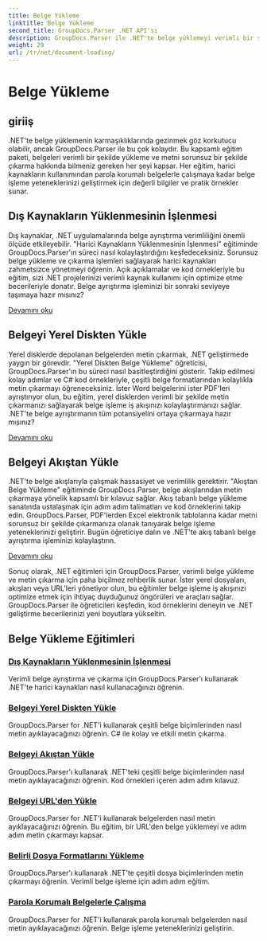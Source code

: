 ```yaml
---
title: Belge Yükleme
linktitle: Belge Yükleme
second_title: GroupDocs.Parser .NET API'si
description: GroupDocs.Parser ile .NET'te belge yüklemeyi verimli bir şekilde gerçekleştirin. Yerel disklerden, akışlardan, URL'lerden ve daha fazlasından metin çıkarmayı öğrenin.
weight: 29
url: /tr/net/document-loading/
---
```


# Belge Yükleme

## giriiş

.NET'te belge yüklemenin karmaşıklıklarında gezinmek göz korkutucu olabilir, ancak GroupDocs.Parser ile bu çok kolaydır. Bu kapsamlı eğitim paketi, belgeleri verimli bir şekilde yükleme ve metni sorunsuz bir şekilde çıkarma hakkında bilmeniz gereken her şeyi kapsar. Her eğitim, harici kaynakların kullanımından parola korumalı belgelerle çalışmaya kadar belge işleme yeteneklerinizi geliştirmek için değerli bilgiler ve pratik örnekler sunar.

## Dış Kaynakların Yüklenmesinin İşlenmesi

Dış kaynaklar, .NET uygulamalarında belge ayrıştırma verimliliğini önemli ölçüde etkileyebilir. "Harici Kaynakların Yüklenmesinin İşlenmesi" eğitiminde GroupDocs.Parser'ın süreci nasıl kolaylaştırdığını keşfedeceksiniz. Sorunsuz belge yükleme ve çıkarma işlemleri sağlayarak harici kaynakları zahmetsizce yönetmeyi öğrenin. Açık açıklamalar ve kod örnekleriyle bu eğitim, sizi .NET projelerinizi verimli kaynak kullanımı için optimize etme becerileriyle donatır. Belge ayrıştırma işleminizi bir sonraki seviyeye taşımaya hazır mısınız?

[Devamını oku](./handling-loading-of-external-resources/)

## Belgeyi Yerel Diskten Yükle

Yerel disklerde depolanan belgelerden metin çıkarmak, .NET geliştirmede yaygın bir görevdir. "Yerel Diskten Belge Yükleme" öğreticisi, GroupDocs.Parser'ın bu süreci nasıl basitleştirdiğini gösterir. Takip edilmesi kolay adımlar ve C# kod örnekleriyle, çeşitli belge formatlarından kolaylıkla metin çıkarmayı öğreneceksiniz. İster Word belgelerini ister PDF'leri ayrıştırıyor olun, bu eğitim, yerel disklerden verimli bir şekilde metin çıkarmanızı sağlayarak belge işleme iş akışınızı kolaylaştırmanızı sağlar. .NET'te belge ayrıştırmanın tüm potansiyelini ortaya çıkarmaya hazır mısınız?

[Devamını oku](./load-document-from-local-disk/)

## Belgeyi Akıştan Yükle

.NET'te belge akışlarıyla çalışmak hassasiyet ve verimlilik gerektirir. "Akıştan Belge Yükleme" eğitiminde GroupDocs.Parser, belge akışlarından metin çıkarmaya yönelik kapsamlı bir kılavuz sağlar. Akış tabanlı belge yükleme sanatında ustalaşmak için adım adım talimatları ve kod örneklerini takip edin. GroupDocs.Parser, PDF'lerden Excel elektronik tablolarına kadar metni sorunsuz bir şekilde çıkarmanıza olanak tanıyarak belge işleme yeteneklerinizi geliştirir. Bugün öğreticiye dalın ve .NET'te akış tabanlı belge ayrıştırma işleminizi kolaylaştırın.

[Devamını oku](./load-document-from-stream/)

Sonuç olarak, .NET eğitimleri için GroupDocs.Parser, verimli belge yükleme ve metin çıkarma için paha biçilmez rehberlik sunar. İster yerel dosyaları, akışları veya URL'leri yönetiyor olun, bu eğitimler belge işleme iş akışınızı optimize etmek için ihtiyaç duyduğunuz öngörüleri ve araçları sağlar. GroupDocs.Parser ile öğreticileri keşfedin, kod örneklerini deneyin ve .NET geliştirme becerilerinizi yeni boyutlara yükseltin.

## Belge Yükleme Eğitimleri
### [Dış Kaynakların Yüklenmesinin İşlenmesi](./handling-loading-of-external-resources/)
Verimli belge ayrıştırma ve çıkarma için GroupDocs.Parser'ı kullanarak .NET'te harici kaynakları nasıl kullanacağınızı öğrenin.
### [Belgeyi Yerel Diskten Yükle](./load-document-from-local-disk/)
GroupDocs.Parser for .NET'i kullanarak çeşitli belge biçimlerinden nasıl metin ayıklayacağınızı öğrenin. C# ile kolay ve etkili metin çıkarma.
### [Belgeyi Akıştan Yükle](./load-document-from-stream/)
GroupDocs.Parser'ı kullanarak .NET'teki çeşitli belge biçimlerinden nasıl metin ayıklayacağınızı öğrenin. Kod örnekleri içeren adım adım kılavuz.
### [Belgeyi URL'den Yükle](./load-document-from-url/)
GroupDocs.Parser for .NET'i kullanarak belgelerden nasıl metin ayıklayacağınızı öğrenin. Bu eğitim, bir URL'den belge yüklemeyi ve adım adım metin çıkarmayı kapsar.
### [Belirli Dosya Formatlarını Yükleme](./loading-specific-file-formats/)
GroupDocs.Parser'ı kullanarak .NET'te çeşitli dosya biçimlerinden metin çıkarmayı öğrenin. Verimli belge işleme için adım adım eğitim.
### [Parola Korumalı Belgelerle Çalışma](./working-with-password-protected-documents/)
GroupDocs.Parser for .NET'i kullanarak parola korumalı belgelerden nasıl metin ayıklayacağınızı öğrenin. Belge işleme yeteneklerinizi geliştirin.
